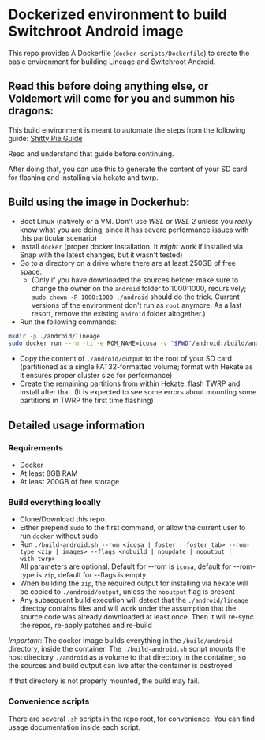 # Dockerized environment to build Switchroot Android image

This repo provides A Dockerfile (`docker-scripts/Dockerfile`) to create the basic environment for building Lineage and Switchroot Android.

## Read this before doing anything else, or Voldemort will come for you and summon his dragons:
This build environment is meant to automate the steps from the following guide: [Shitty Pie Guide](https://gitlab.com/ZachyCatGames/shitty-pie-guide)

Read and understand that guide before continuing.

After doing that, you can use this to generate the content of your SD card for flashing and installing via hekate and twrp.

## Build using the image in Dockerhub:
- Boot Linux (natively or a VM. Don't use *WSL* or *WSL 2* unless you *really* know what you are doing, since it has severe performance issues with this particular scenario)
- Install `docker` (proper docker installation. It *might* work if installed via Snap with the latest changes, but it wasn't tested) 
- Go to a directory on a drive where there are at least 250GB of free space.
   - (Only if you have downloaded the sources before: make sure to change the owner on the `android` folder to 1000:1000, recursively;  `sudo chown -R 1000:1000 ./android` should do the trick. Current versions of the environment don't run as `root` anymore. As a last resort, remove the existing `android` folder altogether.)
- Run the following commands:
```bash
mkdir -p ./android/lineage
sudo docker run --rm -ti -e ROM_NAME=icosa -v "$PWD"/android:/build/android pablozaiden/switchroot-android-build:latest
```
- Copy the content of `./android/output` to the root of your SD card (partitioned as a single FAT32-formatted volume; format with Hekate as it ensures proper cluster size for performance)
- Create the remaining partitions from within Hekate, flash TWRP and install after that. (It is expected to see some errors about mounting some partitions in TWRP the first time flashing)

## Detailed usage information

### Requirements
- Docker
- At least 8GB RAM
- At least 200GB of free storage

### Build everything locally

- Clone/Download this repo.
- Either prepend `sudo` to the first command, or allow the current user to run `docker` without sudo
- Run `./build-android.sh --rom <icosa | foster | foster_tab> --rom-type <zip | images> --flags <nobuild | noupdate | nooutput | with_twrp>`  
All parameters are optional. Default for --rom is `icosa`, default for --rom-type is `zip`, default for --flags is empty
- When building the `zip`, the required output for installing via hekate will be copied to `./android/output`, unless the `nooutput` flag is present
- Any subsequent build execution will detect that the `./android/lineage` directoy contains files and will work under the assumption that the source code was already downloaded at least once. Then it will re-sync the repos, re-apply patches and re-build

*Important*: The docker image builds everything in the `/build/android` directory, inside the container. The `./build-android.sh` script mounts the host directory `./android` as a volume to that directory in the container, so the sources and build output can live after the container is destroyed.

If that directory is not properly mounted, the build may fail.

### Convenience scripts

There are several `.sh` scripts in the repo root, for convenience. You can find usage documentation inside each script.
